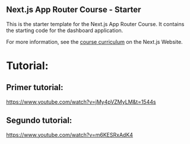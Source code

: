 ## Next.js App Router Course - Starter

This is the starter template for the Next.js App Router Course. It contains the starting code for the dashboard application.

For more information, see the [course curriculum](https://nextjs.org/learn) on the Next.js Website.

# Tutorial:
## Primer tutorial:
https://www.youtube.com/watch?v=jMy4pVZMyLM&t=1544s

## Segundo tutorial:
https://www.youtube.com/watch?v=m6KESRxAdK4
